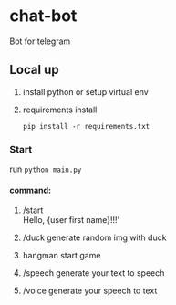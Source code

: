 # chat-bot

Bot for telegram

## Local up

1. install python or setup virtual env
2. requirements install

   ```pip install -r requirements.txt```

### Start

run `python main.py`


#### command:
1) /start   
  Hello, {user first name}!!!'

2) /duck
  generate random img with duck

3) hangman
  start game

4) /speech
generate your text to speech

5) /voice
generate your speech to text
